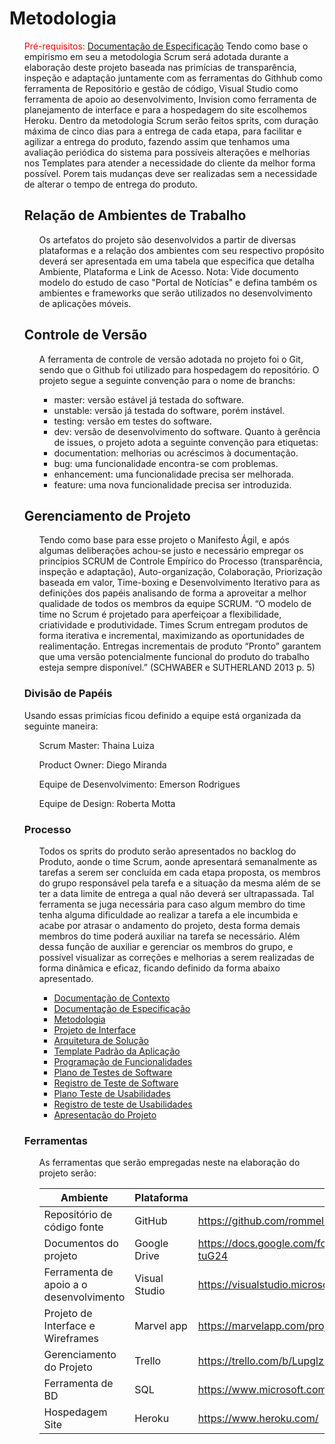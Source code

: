
# Metodologia
<ol>
 
<span style="color:red">Pré-requisitos: <a href="2-Especificação do Projeto.md"> Documentação de Especificação</a></span>
Tendo como base o empirismo em seu a metodologia Scrum será adotada durante a elaboração deste projeto baseada nas primícias de transparência, inspeção e adaptação juntamente com as ferramentas do Githhub como ferramenta de Repositório e gestão de código, Visual Studio como ferramenta de apoio ao desenvolvimento, Invision como ferramenta de planejamento de interface e para a hospedagem do site escolhemos Heroku. Dentro da metodologia Scrum serão feitos sprits, com duração máxima de cinco dias para a entrega de cada etapa, para facilitar e agilizar a entrega do produto, fazendo assim que tenhamos uma avaliação periódica do sistema para possíveis alterações e melhorias nos Templates para atender a necessidade do cliente da melhor forma possível. Porem tais mudanças deve ser realizadas sem a necessidade de alterar o tempo de entrega do produto. 

## Relação de Ambientes de Trabalho
<ol>
 
Os artefatos do projeto são desenvolvidos a partir de diversas plataformas e a relação dos ambientes com seu respectivo propósito deverá ser apresentada em uma tabela que especifica que detalha Ambiente, Plataforma e Link de Acesso. 
Nota: Vide documento modelo do estudo de caso "Portal de Notícias" e defina também os ambientes e frameworks que serão utilizados no desenvolvimento de aplicações móveis.
</ol>
 
## Controle de Versão
<ol>
 
A ferramenta de controle de versão adotada no projeto foi o Git, sendo que o Github foi utilizado para hospedagem do repositório. O projeto segue a seguinte convenção para o nome de branchs:

  * master: versão estável já testada do software.
  * unstable: versão já testada do software, porém instável.
  * testing: versão em testes do software.
  * dev: versão de desenvolvimento do software. Quanto à gerência de issues, o projeto adota a seguinte convenção para etiquetas:
  * documentation: melhorias ou acréscimos à documentação.
  * bug: uma funcionalidade encontra-se com problemas.
  * enhancement: uma funcionalidade precisa ser melhorada.
  * feature: uma nova funcionalidade precisa ser introduzida.
</ol>

 ## Gerenciamento de Projeto
 <ol>
 
 Tendo como base para esse projeto o Manifesto Ágil, e após algumas deliberações achou-se justo e necessário empregar os princípios SCRUM de Controle Empírico do Processo (transparência, inspeção e adaptação), Auto-organização, Colaboração, Priorização baseada em valor, Time-boxing e Desenvolvimento Iterativo para as definições dos papéis analisando de forma a aproveitar a melhor qualidade de todos os membros da equipe SCRUM. “O modelo de time no Scrum é projetado para aperfeiçoar a flexibilidade, criatividade e produtividade. Times Scrum entregam produtos de forma iterativa e incremental, maximizando as oportunidades de realimentação. Entregas incrementais de produto “Pronto” garantem que uma versão potencialmente funcional do produto do trabalho esteja sempre disponível.” (SCHWABER e SUTHERLAND 2013 p. 5) 
</ol>

 ### Divisão de Papéis

Usando essas primícias ficou definido a equipe está organizada da seguinte maneira:
<ol>
 
   Scrum Master: Thaina Luiza

   Product Owner: Diego Miranda

   Equipe de Desenvolvimento: Emerson Rodrigues

   Equipe de Design: Roberta Motta
</ol>


### Processo
<ol>
 
Todos os sprits do produto serão apresentados no backlog do Produto, aonde o time Scrum, aonde apresentará semanalmente as tarefas a serem ser concluída em cada etapa proposta, os membros do grupo responsável pela tarefa e a situação da mesma além de se ter a data limite de entrega a qual não deverá ser ultrapassada. Tal ferramenta se juga necessária para caso algum membro do time tenha alguma dificuldade ao realizar a tarefa a ele incumbida e acabe por atrasar o andamento do projeto, desta forma demais membros do time poderá auxiliar na tarefa se necessário. Além dessa função de auxiliar e gerenciar os membros do grupo, e possível visualizar as correções e melhorias a serem realizadas de forma dinâmica e eficaz, ficando definido da forma abaixo apresentado.
 
 * <span style="color:red"><a href="01-Documentação de Contexto.md"> Documentação de Contexto</a></span>
 * <span style="color:red"><a href="02-Especificação do Projeto.md"> Documentação de Especificação</a></span>
 * <span style="color:red"><a href="03-Metodologia.md"> Metodologia</a></span>
 * <span style="color:red"><a href="04-Projeto de Interface.md"> Projeto de Interface</a></span>
 * <span style="color:red"><a href="05-Arquitetura de Solução.md"> Arquitetura de Solução</a></span>
 * <span style="color:red"><a href="06-Template Padrão da Aplicação.md"> Template Padrão da Aplicação</a></span>
 * <span style="color:red"><a href="07-Programação de Funcionalidades.md"> Programação de Funcionalidades</a></span>
 * <span style="color:red"><a href="08-Plano de Testes de Software.md"> Plano de Testes de Software</a></span>
 * <span style="color:red"><a href="09-Registro de Testes de Software.md"> Registro de Teste de Software</a></span>
 * <span style="color:red"><a href="10-Plano Testes de Usabilidades.md"> Plano Teste de Usabilidades</a></span>
 * <span style="color:red"><a href="11-Registro de testes de Usabilidades.md"> Registro de teste de Usabilidades</a></span>
 * <span style="color:red"><a href="12-Apresentação do Projeto.md"> Apresentação do Projeto</a></span>
</ol>
 
### Ferramentas
<ol>
 
As ferramentas que serão empregadas neste na elaboração do projeto serão:

|Ambiente| Plataforma|	Link de Acesso|
|--------|-----------|--------|
|Repositório de código fonte	|GitHub|	https://github.com/rommelcarneiro/tiaw-template|
|Documentos do projeto|	Google Drive|	https://docs.google.com/folder/d/1xE9t6zD78VnVkeOSgDfss33QWe85ogqYpx9x-tuG24|
|Ferramenta de apoio a o desenvolvimento|	Visual Studio|	https://visualstudio.microsoft.com/pt-br/services/github-codespaces/|
|Projeto de Interface e Wireframes|	Marvel app|	https://marvelapp.com/project/5659252|
|Gerenciamento do Projeto|	Trello	|https://trello.com/b/LupglzUz/tiaw-template|
|Ferramenta de BD|	SQL	|https://www.microsoft.com/pt-br/sql-server/sql-server-2019|
|Hospedagem Site|	Heroku|	https://www.heroku.com/|
</ol>
 </ol>
